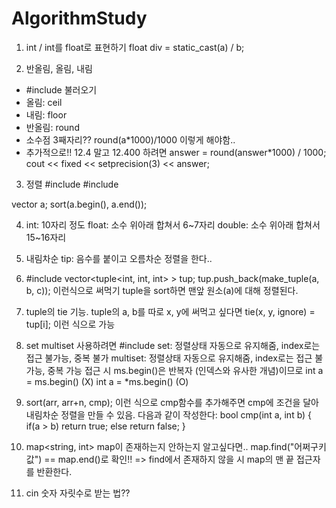 # AlgorithmStudy

1. int / int를 float로 표현하기
float div = static_cast<float>(a) / b;

2. 반올림, 올림, 내림
- #include <cmath> 불러오기
- 올림: ceil
- 내림: floor
- 반올림: round
- 소수점 3째자리?? round(a*1000)/1000 이렇게 해야함..
- 추가적으로!! 12.4 말고 12.400 하려면 
answer = round(answer*1000) / 1000;
cout << fixed << setprecision(3) << answer;
 

3. 정렬
 #include <algorithm>
 #include <vector>

 vector<int> a;
 sort(a.begin(), a.end());

4. int: 10자리 정도
float: 소수 위아래 합쳐서 6~7자리
double: 소수 위아래 합쳐서 15~16자리

5. 내림차순 tip: 음수를 붙이고 오름차순 정렬을 한다..

6. #include <tuple>
vector<tuple<int, int, int> > tup;
tup.push_back(make_tuple(a, b, c)); 
이런식으로 써먹기
tuple을 sort하면 맨앞 원소(a)에 대해 정렬된다.

7. tuple의 tie 기능. 
tuple의 a, b를 따로 x, y에 써먹고 싶다면
tie(x, y, ignore) = tup[i]; 
이런 식으로 가능

8. set
multiset
사용하려면 #include <set>
set: 정렬상태 자동으로 유지해줌, index로는 접근 불가능, 중복 불가
multiset: 정렬상태 자동으로 유지해줌, index로는 접근 불가능, 중복 가능
접근 시 ms.begin()은 반복자 (인덱스와 유사한 개념)이므로
int a = ms.begin()   (X)
int a = *ms.begin()  (O)

9. sort(arr, arr+n, cmp);
이런 식으로 cmp함수를 추가해주면 cmp에 조건을 달아 내림차순 정렬을 만들 수 있음.
다음과 같이 작성한다: 
bool cmp(int a, int b) {
    if(a > b)
        return true;
    else
        return false;
}

10. map<string, int>
map이 존재하는지 안하는지 알고싶다면..
map.find("어쩌구키값") == map.end()로 확인!! 
=> find에서 존재하지 않을 시 map의 맨 끝 접근자를 반환한다.

11. cin 숫자 자릿수로 받는 법??